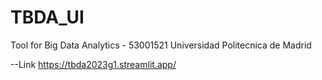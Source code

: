# TBDA_UI

Tool for Big Data Analytics - 53001521
Universidad Politecnica de Madrid


--Link
https://tbda2023g1.streamlit.app/

